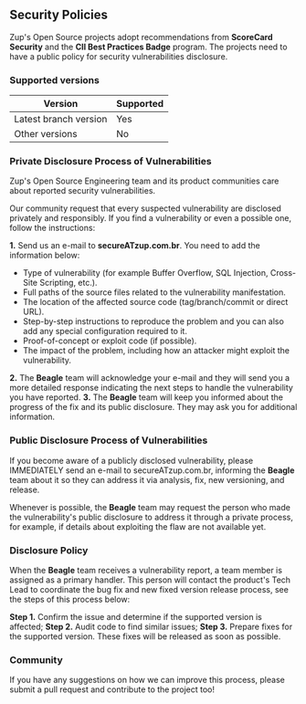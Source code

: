 ## **Security Policies**

Zup's Open Source projects adopt recommendations from **ScoreCard Security** and the **CII Best Practices Badge** program. The projects need to have a public policy for security vulnerabilities disclosure.

### **Supported versions**

|Version                   |Supported |
|---                       |---       |
|Latest branch version     |Yes       |
|Other versions            |No        |

### **Private Disclosure Process of Vulnerabilities**

Zup's Open Source Engineering team and its product communities care about reported security vulnerabilities.

Our community request that every suspected vulnerability are disclosed privately and responsibly.
If you find a vulnerability or even a possible one, follow the instructions:

**1.** Send us an e-mail to **secureATzup.com.br**. You need to add the information below:
- Type of vulnerability (for example Buffer Overflow, SQL Injection, Cross-Site Scripting, etc.).
- Full paths of the source files related to the vulnerability manifestation.
- The location of the affected source code (tag/branch/commit or direct URL).
- Step-by-step instructions to reproduce the problem and you can also add any special configuration required to it.
- Proof-of-concept or exploit code (if possible).
- The impact of the problem, including how an attacker might exploit the vulnerability.

**2.** The **Beagle** team will acknowledge your e-mail and they will send you a more detailed response indicating the next steps to handle the vulnerability you have reported.
**3.** The **Beagle** team will keep you informed about the progress of the fix and its public disclosure. They may ask you for additional information.



### **Public Disclosure Process of Vulnerabilities**

If you become aware of a publicly disclosed vulnerability, please IMMEDIATELY send an e-mail to secureATzup.com.br, informing the **Beagle** team about it so they can address it via analysis, fix, new versioning, and release.

Whenever is possible, the **Beagle** team may request the person who made the vulnerability's public disclosure to address it through a private process, for example, if details about exploiting the flaw are not available yet.

### **Disclosure Policy**
When the **Beagle** team receives a vulnerability report, a team member is assigned as a primary handler. This person will contact the product's Tech Lead to coordinate the bug fix and new fixed version release process, see the steps of this process below:

**Step 1.** Confirm the issue and determine if the supported version is affected;
**Step 2.** Audit code to find similar issues;
**Step 3.** Prepare fixes for the supported version. These fixes will be released as soon as possible.

### **Community**

If you have any suggestions on how we can improve this process, please submit a pull request and contribute to the project too! 